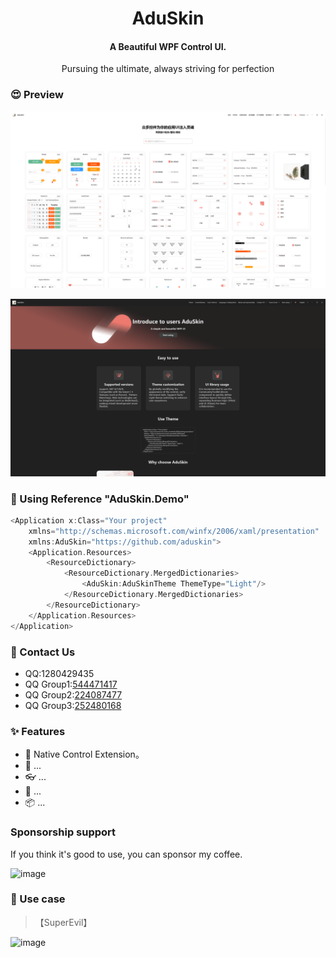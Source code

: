 <div align="center">

<h1>AduSkin</h1>

#### A Beautiful WPF Control UI.

Pursuing the ultimate, always striving for perfection
</div>

### 😍 Preview
![image](https://github.com/AduDesign/AduSkin-Preview/blob/main/Screenshot/ControlLibrary.png?raw=true)

![image](https://github.com/AduDesign/AduSkin-Preview/blob/main/Screenshot/Home.png?raw=true)


### 💎 Using Reference "AduSkin.Demo"
```c
<Application x:Class="Your project"
    xmlns="http://schemas.microsoft.com/winfx/2006/xaml/presentation"
    xmlns:AduSkin="https://github.com/aduskin">
    <Application.Resources>
        <ResourceDictionary>
            <ResourceDictionary.MergedDictionaries>
                <AduSkin:AduSkinTheme ThemeType="Light"/> 
            </ResourceDictionary.MergedDictionaries>
        </ResourceDictionary>
    </Application.Resources>
</Application>
```

### 🦄 Contact Us
- QQ:1280429435
- QQ Group1:[544471417](https://jq.qq.com/?_wv=1027&k=5NBE1xa)
- QQ Group2:[224087477](https://jq.qq.com/?_wv=1027&k=58vo7dL)
- QQ Group3:[252480168](https://jq.qq.com/?_wv=1027&k=5fyhmof)

### ✨ Features
- 🌈 Native Control Extension。
- 🎨 ...
- 👓 ...
- 💎 ...
- 📦 ...

### Sponsorship support
If you think it's good to use, you can sponsor my coffee.

![image](https://github.com/aduskin/AduSkin/blob/master/screenshot/other/zhifu.jpg)


### 👚 Use case

> 【SuperEvil】

![image](https://github.com/aduskin/AduSkin/blob/master/screenshot/project/SuperEvil.png)


